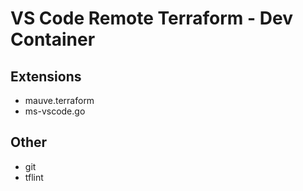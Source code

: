 # VS Code Remote Terraform - Dev Container

## Extensions

- mauve.terraform
- ms-vscode.go

## Other

- git
- tflint
